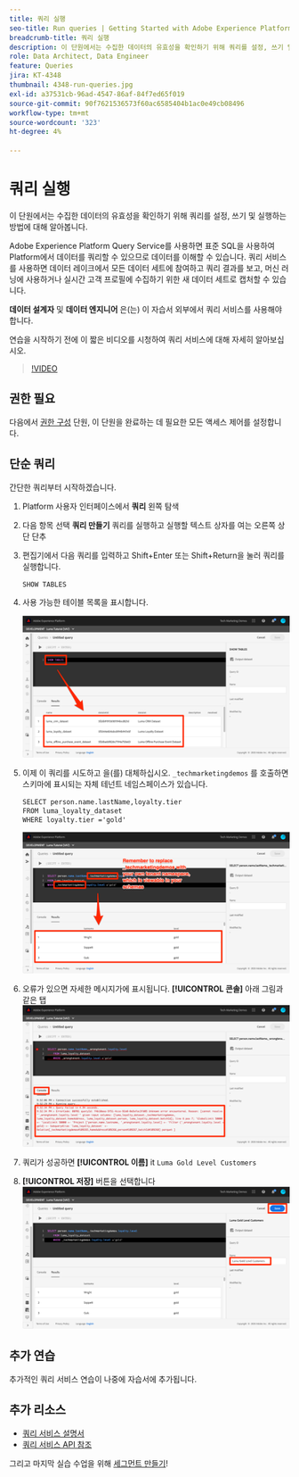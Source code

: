 ```yaml
---
title: 쿼리 실행
seo-title: Run queries | Getting Started with Adobe Experience Platform for Data Architects and Data Engineers
breadcrumb-title: 쿼리 실행
description: 이 단원에서는 수집한 데이터의 유효성을 확인하기 위해 쿼리를 설정, 쓰기 및 실행하는 방법에 대해 알아봅니다.
role: Data Architect, Data Engineer
feature: Queries
jira: KT-4348
thumbnail: 4348-run-queries.jpg
exl-id: a37531cb-96ad-4547-86af-84f7ed65f019
source-git-commit: 90f7621536573f60ac6585404b1ac0e49cb08496
workflow-type: tm+mt
source-wordcount: '323'
ht-degree: 4%

---
```


# 쿼리 실행

<!-- 15 min-->
이 단원에서는 수집한 데이터의 유효성을 확인하기 위해 쿼리를 설정, 쓰기 및 실행하는 방법에 대해 알아봅니다.

Adobe Experience Platform Query Service를 사용하면 표준 SQL을 사용하여 Platform에서 데이터를 쿼리할 수 있으므로 데이터를 이해할 수 있습니다. 쿼리 서비스를 사용하면 데이터 레이크에서 모든 데이터 세트에 참여하고 쿼리 결과를 보고, 머신 러닝에 사용하거나 실시간 고객 프로필에 수집하기 위한 새 데이터 세트로 캡처할 수 있습니다.

**데이터 설계자** 및 **데이터 엔지니어** 은(는) 이 자습서 외부에서 쿼리 서비스를 사용해야 합니다.

연습을 시작하기 전에 이 짧은 비디오를 시청하여 쿼리 서비스에 대해 자세히 알아보십시오.
>[!VIDEO](https://video.tv.adobe.com/v/29795?quality=12&learn=on)

## 권한 필요

다음에서 [권한 구성](configure-permissions.md) 단원, 이 단원을 완료하는 데 필요한 모든 액세스 제어를 설정합니다.

<!-- Settings > **[!UICONTROL Services]** > **[!UICONTROL Query Service]**
* Permission items Data Management > **[!UICONTROL View Datasets]** and  **[!UICONTROL Manage Datasets]**
* Permission item Sandboxes > `Luma Tutorial`
* User-role access to the `Luma Tutorial Platform` product profile
-->

## 단순 쿼리

간단한 쿼리부터 시작하겠습니다.

1. Platform 사용자 인터페이스에서 **쿼리** 왼쪽 탐색
1. 다음 항목 선택 **쿼리 만들기** 쿼리를 실행하고 실행할 텍스트 상자를 여는 오른쪽 상단 단추
1. 편집기에서 다음 쿼리를 입력하고 Shift+Enter 또는 Shift+Return을 눌러 쿼리를 실행합니다.

   ```
   SHOW TABLES
   ```

1. 사용 가능한 테이블 목록을 표시합니다.

   ![테이블 쿼리 표시](assets/queries-showTables.png)


1. 이제 이 쿼리를 시도하고 을(를) 대체하십시오. `_techmarketingdemos` 를 호출하면 스키마에 표시되는 자체 테넌트 네임스페이스가 있습니다.

   ```
   SELECT person.name.lastName,loyalty.tier
   FROM luma_loyalty_dataset
   WHERE loyalty.tier ='gold'
   ```

   ![충성도 데이터 세트에서 데이터 선택](assets/queries-loyaltySelect.png)

1. 오류가 있으면 자세한 메시지가에 표시됩니다. **[!UICONTROL 콘솔]** 아래 그림과 같은 탭
   ![쿼리 오류](assets/queries-error.png)

1. 쿼리가 성공하면 **[!UICONTROL 이름]** it `Luma Gold Level Customers`
1. **[!UICONTROL 저장]** 버튼을 선택합니다
   ![쿼리 저장 중](assets/queries-loyaltySelect-save.png)


<!--SELECT COUNT(DISTINCT (_techmarketingdemos.systemIdentifier.loyaltyId)) FROM luma_loyalty_dataset 


SELECT _techmarketingdemos.systemIdentifier.loyaltyId, COUNT(_techmarketingdemos.systemIdentifier.loyaltyId)
FROM luma_loyalty_dataset 
GROUP BY _techmarketingdemos.systemIdentifier.loyaltyId
HAVING COUNT(_techmarketingdemos.systemIdentifier.loyaltyId) > 1;-->

## 추가 연습

추가적인 쿼리 서비스 연습이 나중에 자습서에 추가됩니다.
<!--
## Join Datasets

In this exercise, we will join two datasets `Luma Loyalty Dataset` and `Luma Offline Purchase` to get list of gold customers who have spend over $500 dollars in one purchase.

1. Create a new query
1. Copy and paste following query in query editor and execute, again replacing `_techmarketingdemos` with your own tenant namespace
    
    ```
    SELECT DISTINCT lopd.commerce.order.purchaseID as PurchaseId ,
        lld.person.name.firstName as LastName ,
        lld.person.name.lastName as LastName ,
        lopd.personalEmail.address as email,
        lopd.commerce.order.priceTotal as Total

    FROM luma_loyalty_dataset lld
    JOIN luma_offline_purchase_event_dataset lopd
    ON lopd._techmarketingdemos.systemIdentifier.loyaltyId = lld._techmarketingdemos.systemIdentifier.loyaltyId

    WHERE lld._techmarketingdemos.loyalty.level ='gold' AND lopd.commerce.order.priceTotal >500;
    ```

1. You should get list of Gold Customers who have spend over $500 in single purchase.

## Output datasets

1. Select on Output Dataset button
1. Provide name and description to the dataset
1. Save.
1. Go to **Datasets** under **Data Management** to find new dataset created.

-->
<!--Add content for Adobe Defined Functions-->

## 추가 리소스

* [쿼리 서비스 설명서](https://experienceleague.adobe.com/docs/experience-platform/query/home.html?lang=ko)
* [쿼리 서비스 API 참조](https://www.adobe.io/experience-platform-apis/references/query-service/)

그리고 마지막 실습 수업을 위해 [세그먼트 만들기](build-segments.md)!
